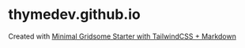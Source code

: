 # thymedev.github.io

Created with [Minimal Gridsome Starter with TailwindCSS + Markdown](https://github.com/knightspore/gridsome-tailwindcss-markdown-starter)
